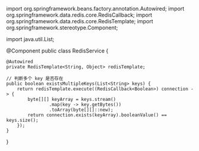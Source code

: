 import org.springframework.beans.factory.annotation.Autowired;
import org.springframework.data.redis.core.RedisCallback;
import org.springframework.data.redis.core.RedisTemplate;
import org.springframework.stereotype.Component;

import java.util.List;

@Component
public class RedisService {

    @Autowired
    private RedisTemplate<String, Object> redisTemplate;

    // 判断多个 key 是否存在
    public boolean existsMultipleKeys(List<String> keys) {
        return redisTemplate.execute((RedisCallback<Boolean>) connection -> {
            byte[][] keyArray = keys.stream()
                    .map(key -> key.getBytes())
                    .toArray(byte[][]::new);
            return connection.exists(keyArray).booleanValue() == keys.size();
        });
    }
}